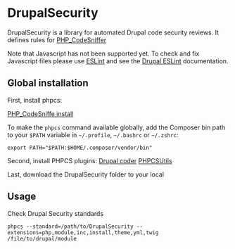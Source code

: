 # DrupalSecurity

DrupalSecurity is a library for automated Drupal code security reviews. It
defines rules for [PHP_CodeSniffer](https://github.com/squizlabs/PHP_CodeSniffer)

Note that Javascript has not been supported yet. To check and fix Javascript files
please use [ESLint](http://eslint.org/) and see the
[Drupal ESLint](https://www.drupal.org/node/1955232) documentation.

## Global installation

First, install phpcs:

[PHP_CodeSniffe install](https://github.com/PHPCSStandards/PHP_CodeSniffer/?tab=readme-ov-file#installation)

To make the `phpcs` command available globally, add the Composer
bin path to your `$PATH` variable in `~/.profile`, `~/.bashrc` or `~/.zshrc`:

    export PATH="$PATH:$HOME/.composer/vendor/bin"

Second, install PHPCS plugins:
[Drupal coder](https://github.com/drupalprojects/coder#installation)
[PHPCSUtils](https://github.com/PHPCSStandards/PHPCSUtils)

Last, download the DrupalSecurity folder to your local

## Usage

Check Drupal Security standards

    phpcs --standard=/path/to/DrupalSecurity --extensions=php,module,inc,install,theme,yml,twig /file/to/drupal/module
